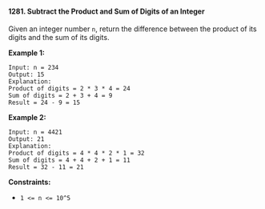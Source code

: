 #### 1281. Subtract the Product and Sum of Digits of an Integer

Given an integer number `n`, return the difference between the product of its digits and the sum of its digits.
 

**Example 1:**

```
Input: n = 234
Output: 15 
Explanation: 
Product of digits = 2 * 3 * 4 = 24 
Sum of digits = 2 + 3 + 4 = 9 
Result = 24 - 9 = 15
```

**Example 2:**

```
Input: n = 4421
Output: 21
Explanation: 
Product of digits = 4 * 4 * 2 * 1 = 32 
Sum of digits = 4 + 4 + 2 + 1 = 11 
Result = 32 - 11 = 21
```


**Constraints:**

- `1 <= n <= 10^5`